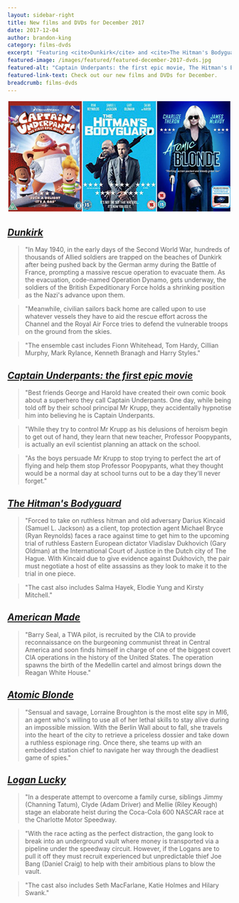 ```yaml
---
layout: sidebar-right
title: New films and DVDs for December 2017
date: 2017-12-04
author: brandon-king
category: films-dvds
excerpt: "Featuring <cite>Dunkirk</cite> and <cite>The Hitman's Bodyguard</cite."
featured-image: /images/featured/featured-december-2017-dvds.jpg
featured-alt: "Captain Underpants: the first epic movie, The Hitman's Bodyguard, Atomic Blonde"
featured-link-text: Check out our new films and DVDs for December.
breadcrumb: films-dvds
---
```


![Captain Underpants: the first epic movie, The Hitman's Bodyguard, Atomic Blonde](/images/featured/featured-december-2017-dvds.jpg)

## [<cite>Dunkirk</cite>](https://suffolk.spydus.co.uk/cgi-bin/spydus.exe/ENQ/OPAC/BIBENQ?BRN=2244076)

> "In May 1940, in the early days of the Second World War, hundreds of thousands of Allied soldiers are trapped on the beaches of Dunkirk after being pushed back by the German army during the Battle of France, prompting a massive rescue operation to evacuate them. As the evacuation, code-named Operation Dynamo, gets underway, the soldiers of the British Expeditionary Force holds a shrinking position as the Nazi's advance upon them.

> "Meanwhile, civilian sailors back home are called upon to use whatever vessels they have to aid the rescue effort across the Channel and the Royal Air Force tries to defend the vulnerable troops on the ground from the skies.

> "The ensemble cast includes Fionn Whitehead, Tom Hardy, Cillian Murphy, Mark Rylance, Kenneth Branagh and Harry Styles."

## [<cite>Captain Underpants: the first epic movie</cite>](https://suffolk.spydus.co.uk/cgi-bin/spydus.exe/ENQ/OPAC/BIBENQ?BRN=2273003)

> "Best friends George and Harold have created their own comic book about a superhero they call Captain Underpants. One day, while being told off by their school principal Mr Krupp, they accidentally hypnotise him into believing he is Captain Underpants.

> "While they try to control Mr Krupp as his delusions of heroism begin to get out of hand, they learn that new teacher, Professor Poopypants, is actually an evil scientist planning an attack on the school.

> "As the boys persuade Mr Krupp to stop trying to perfect the art of flying and help them stop Professor Poopypants, what they thought would be a normal day at school turns out to be a day they'll never forget."

## [<cite>The Hitman's Bodyguard</cite>](https://suffolk.spydus.co.uk/cgi-bin/spydus.exe/ENQ/OPAC/BIBENQ?BRN=2300568)

> "Forced to take on ruthless hitman and old adversary Darius Kincaid (Samuel L. Jackson) as a client, top protection agent Michael Bryce (Ryan Reynolds) faces a race against time to get him to the upcoming trial of ruthless Eastern European dictator Vladislav Dukhovich (Gary Oldman) at the International Court of Justice in the Dutch city of The Hague. With Kincaid due to give evidence against Dukhovich, the pair must negotiate a host of elite assassins as they look to make it to the trial in one piece.

> "The cast also includes Salma Hayek, Elodie Yung and Kirsty Mitchell."

## [<cite>American Made</cite>](https://suffolk.spydus.co.uk/cgi-bin/spydus.exe/ENQ/OPAC/BIBENQ?BRN=2320896)

> "Barry Seal, a TWA pilot, is recruited by the CIA to provide reconnaissance on the burgeoning communist threat in Central America and soon finds himself in charge of one of the biggest covert CIA operations in the history of the United States. The operation spawns the birth of the Medellin cartel and almost brings down the Reagan White House."

## [<cite>Atomic Blonde</cite>](https://suffolk.spydus.co.uk/cgi-bin/spydus.exe/ENQ/OPAC/BIBENQ?BRN=2320897)

> "Sensual and savage, Lorraine Broughton is the most elite spy in MI6, an agent who's willing to use all of her lethal skills to stay alive during an impossible mission. With the Berlin Wall about to fall, she travels into the heart of the city to retrieve a priceless dossier and take down a ruthless espionage ring. Once there, she teams up with an embedded station chief to navigate her way through the deadliest game of spies."

## [<cite>Logan Lucky</cite>](https://suffolk.spydus.co.uk/cgi-bin/spydus.exe/ENQ/OPAC/BIBENQ?BRN=2326061)

> "In a desperate attempt to overcome a family curse, siblings Jimmy (Channing Tatum), Clyde (Adam Driver) and Mellie (Riley Keough) stage an elaborate heist during the Coca-Cola 600 NASCAR race at the Charlotte Motor Speedway.

> "With the race acting as the perfect distraction, the gang look to break into an underground vault where money is transported via a pipeline under the speedway circuit. However, if the Logans are to pull it off they must recruit experienced but unpredictable thief Joe Bang (Daniel Craig) to help with their ambitious plans to blow the vault.

> "The cast also includes Seth MacFarlane, Katie Holmes and Hilary Swank."
